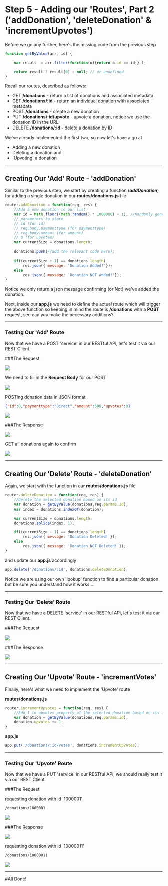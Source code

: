 
# Step 5 - Adding our 'Routes', Part 2 ('addDonation', 'deleteDonation' & 'incrementUpvotes')

Before we go any further, here's the missing code from the previous step

```javascript
function getByValue(arr, id) {

    var result  = arr.filter(function(o){return o.id == id;} );

    return result ? result[0] : null; // or undefined
}
```

Recall our routes, described as follows:

* GET **/donations** - return a list of donations and associated metadata
* GET **/donations/:id** - return an individual donation with associated metadata
* POST **/donations** - create a new donation
* PUT **/donations/:id/upvote** - upvote a donation, notice we use the donation ID in the URL
* DELETE **/donations/:id** - delete a donation by ID

We've already implemented the first two, so now let's have a go at 

* Adding a new donation
* Deleting a donation and
* 'Upvoting' a donation

---
## Creating Our 'Add' Route - 'addDonation'
Similar to the previous step, we start by creating a function (***addDonation***) for adding a single donation in our **routes/donations.js** file

```javascript
router.addDonation = function(req, res) {
    //Add a new donation to our list
    var id = Math.floor((Math.random() * 1000000) + 1); //Randomly generate an id
    // parameters to store
    // id (for id)
    // req.body.paymenttype (for paymenttype)
    // req.body.amount (for amount)
    // 0 (for upvotes)
    var currentSize = donations.length;
    
    donations.push(//add the relevant code here);

    if((currentSize + 1) == donations.length)
        res.json({ message: 'Donation Added!'});
    else
        res.json({ message: 'Donation NOT Added!'});
}
```
Notice we only return a json message confirming (or Not) we've added the donation.

Next, inside our **app.js** we need to define the actual route which will trigger the above function so keeping in mind the route is **/donations** with a **POST** request, see can you make the necessary additions?

---
### Testing Our 'Add' Route

Now that we have a POST 'service' in our RESTful APi, let's test it via our REST Client.

###The Request

![](../lab02/images/lab02s27.png)

We need to fill in the **Request Body** for our POST

![](../lab02/images/lab02s28.png)

POSTing donation data in JSON format

~~~json
{"id":0,"paymenttype":"Direct","amount":500,"upvotes":0}
~~~

![](../lab02/images/lab02s29.png)


###The Response

![](../lab02/images/lab02s30.png)

GET all donations again to confirm

![](../lab02/images/lab02s31.png)

---
## Creating Our 'Delete' Route - 'deleteDonation'
Again, we start with the function in our **routes/donations.js** file

```javascript
router.deleteDonation = function(req, res) {
    //Delete the selected donation based on its id
    var donation = getByValue(donations,req.params.id);
    var index = donations.indexOf(donation);

    var currentSize = donations.length;
    donations.splice(index, 1);

    if((currentSize - 1) == donations.length)
        res.json({ message: 'Donation Deleted!'});
    else
        res.json({ message: 'Donation NOT Deleted!'});
}
```
and update our **app.js** accordingly

```javascript
app.delete('/donations/:id', donations.deleteDonation);
```

Notice we are using our own 'lookup' function to find a particular donation but be sure you understand how it works....

---
### Testing Our 'Delete' Route

Now that we have a DELETE 'service' in our RESTful APi, let's test it via our REST Client.

###The Request

![](../lab02/images/lab02s32.png)

###The Response

![](../lab02/images/lab02s19.png)

---
## Creating Our 'Upvote' Route - 'incrementVotes'

Finally, here's what we need to implement the 'Upvote' route

**routes/donations.js**

```javascript
router.incrementUpvotes = function(req, res) {
    //Add 1 to upvotes property of the selected donation based on its id
    var donation = getByValue(donations,req.params.id);
    donation.upvotes += 1;
}
```

**app.js**

```javascript
app.put('/donations/:id/votes', donations.incrementUpvotes);
```
---
### Testing Our 'Upvote' Route

Now that we have a PUT 'service' in our RESTful APi, we should really test it via our REST Client.

###The Request

requesting donation with id '1000001'
~~~html
/donations/1000001
~~~

![](../lab02/images/lab02s24.png)

###The Response

![](../lab02/images/lab02s25.png)

requesting donation with id '10000011'
~~~html
/donations/10000011
~~~

![](../lab02/images/lab02s26.png)

---
#All Done!